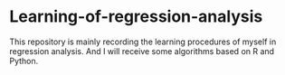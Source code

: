 # Learning-of-regression-analysis
This repository is mainly recording the learning procedures of myself in regression analysis. And I will receive some algorithms based on R and Python.
